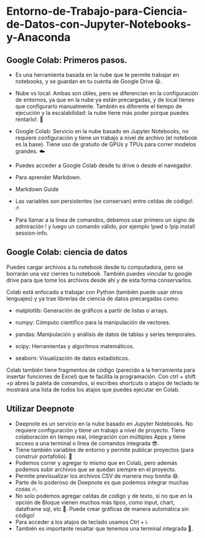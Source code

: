 # Entorno-de-Trabajo-para-Ciencia-de-Datos-con-Jupyter-Notebooks-y-Anaconda

## Google Colab: Primeros pasos.

- Es una herramienta basada en la nube que te permite trabajar en notebooks, y se guardan en tu cuenta de Google Drive 😃.

- Nube vs local: Ambas son útiles, pero se diferencian en la configuración de entornos, ya que en la nube ya están precargadas, y de local tienes que configurarlo manualmente. También es diferente el tiempo de ejecución y la escalabilidad: la nube tiene más poder porque puedes rentarlo!. 💸

- Google Colab: Servicio en la nube basado en Jupyter Notebooks, no requiere configuración y tiene un trabajo a nivel de archivo (el notebook es la base). Tiene uso de gratuito de GPUs y TPUs para correr modelos grandes. ☁️

- Puedes acceder a Google Colab desde tu drive o desde el navegador.

- Para aprender Markdown.

- Markdown Guide

- Las variables son persistentes (se conservan) entre celdas de código!. 🔥

- Para llamar a la línea de comandos, debemos usar primero un signo de admiración ! y luego un comando válido, por ejemplo !pwd o !pip install session-info.

## Google Colab: ciencia de datos

Puedes cargar archivos a tu notebook desde tu computadora, pero se borrarán una vez cierres tu notebook. También puedes vincular tu google drive para que tome los archivos desde ahí y de esta forma conservarlos.

Colab está enfocado a trabajar con Python (también puede usar otros lenguajes) y ya trae librerías de ciencia de datos precargadas como:

- matplotlib: Generación de gráficos a partir de listas o arrays.

- numpy: Cómputo científico para la manipulación de vectores.

- pandas: Manipulación y análisis de datos de tablas y series temporales.

- scipy: Herramientas y algoritmos matemáticos.

- seaborn: Visualización de datos estadísticos.

Colab también tiene fragmentos de código (parecido a la herramienta para insertar funciones de Excel) que te facilita la programación.
Con ctrl + shift +p abres la paleta de comandos, si escribes shortcuts o atajos de teclado te mostrará una lista de todos los atajos que puedes ejecutar en Colab.

## Utilizar Deepnote

- Deepnote es un servicio en la nube basado en Jupyter Notebooks. No requiere configuración y tiene un trabajo a nivel de proyecto. Tiene colaboración en tiempo real, integración con múltiples Apps y tiene acceso a una terminal o línea de comandos integrada 😎.
- Tiene también variables de entorno y permite publicar proyectos (para construir portafolio). 🎉
- Podemos correr y agregar lo mismo que en Colab, pero además podemos subir archivos que se quedan siempre en el proyecto.
- Permite previsualizar los archivos CSV de manera muy bonita 😄.
- Parte de lo poderoso de Deepnote es que podemos integrar muchas cosas 🔥.
- No solo podemos agregar celdas de código y de texto, si no que en la opción de Bloque vienen muchos más tipos, como input, chart, dataframe sql, etc 🤯. Puede crear gráficas de manera automática sin código!
- Para acceder a los atajos de teclado usamos Ctrl + i.
- También es importante resaltar que tenemos una terminal integrada 🤖.
